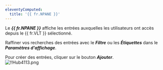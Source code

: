 ```yaml
---
eleventyComputed:
  title: '{{ fr.NPANE }}'
---
```

Le ***{{ fr.NPANE }}*** affiche les entrées auxquelles les utilisateurs ont accès depuis le {{ fr.VLT }} sélectionné.  

Raffiner vos recherches des entrées avec le ***Filtre*** ou les ***Étiquettes*** dans le ***Paramètres d'affichage***.  

Pour créer des entrées, cliquer sur le bouton ***Ajouter***.  
![!!Hub4113.png](https://webdevolutions.azureedge.net/docs/fr/hub/Hub4113.png) 
